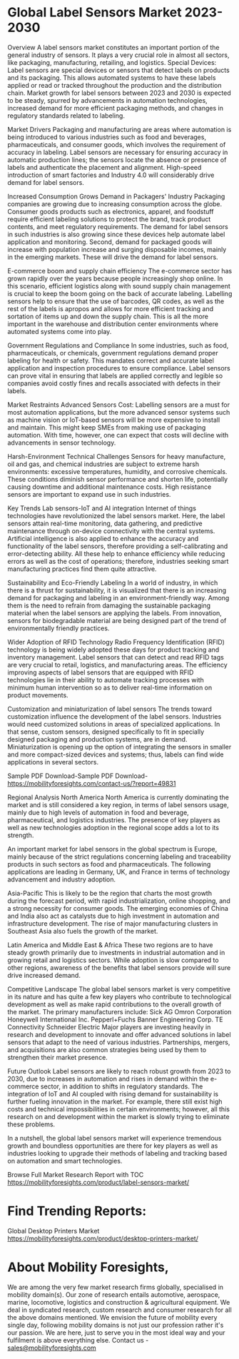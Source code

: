 # Global Label Sensors Market 2023-2030
Overview A label sensors market constitutes an important portion of the general industry of sensors. It plays a very crucial role in almost all sectors, like packaging, manufacturing, retailing, and logistics. Special Devices: Label sensors are special devices or sensors that detect labels on products and its packaging. This allows automated systems to have these labels applied or read or tracked throughout the production and the distribution chain. Market growth for label sensors between 2023 and 2030 is expected to be steady, spurred by advancements in automation technologies, increased demand for more efficient packaging methods, and changes in regulatory standards related to labeling.


Market Drivers
Packaging and manufacturing are areas where automation is being introduced to various industries such as food and beverages, pharmaceuticals, and consumer goods, which involves the requirement of accuracy in labeling. Label sensors are necessary for ensuring accuracy in automatic production lines; the sensors locate the absence or presence of labels and authenticate the placement and alignment. High-speed introduction of smart factories and Industry 4.0 will considerably drive demand for label sensors.


Increased Consumption Grows Demand in Packagers' Industry Packaging companies are growing due to increasing consumption across the globe. Consumer goods products such as electronics, apparel, and foodstuff require efficient labeling solutions to protect the brand, track product contents, and meet regulatory requirements. The demand for label sensors in such industries is also growing since these devices help automate label application and monitoring. Second, demand for packaged goods will increase with population increase and surging disposable incomes, mainly in the emerging markets. These will drive the demand for label sensors.


E-commerce boom and supply chain efficiency
The e-commerce sector has grown rapidly over the years because people increasingly shop online. In this scenario, efficient logistics along with sound supply chain management is crucial to keep the boom going on the back of accurate labeling. Labelling sensors help to ensure that the use of barcodes, QR codes, as well as the rest of the labels is apropos and allows for more efficient tracking and sortation of items up and down the supply chain. This is all the more important in the warehouse and distribution center environments where automated systems come into play.


Government Regulations and Compliance In some industries, such as food, pharmaceuticals, or chemicals, government regulations demand proper labeling for health or safety. This mandates correct and accurate label application and inspection procedures to ensure compliance. Label sensors can prove vital in ensuring that labels are applied correctly and legible so companies avoid costly fines and recalls associated with defects in their labels.


Market Restraints
Advanced Sensors Cost: Labelling sensors are a must for most automation applications, but the more advanced sensor systems such as machine vision or IoT-based sensors will be more expensive to install and maintain. This might keep SMEs from making use of packaging automation. With time, however, one can expect that costs will decline with advancements in sensor technology.


Harsh-Environment Technical Challenges Sensors for heavy manufacture, oil and gas, and chemical industries are subject to extreme harsh environments: excessive temperatures, humidity, and corrosive chemicals. These conditions diminish sensor performance and shorten life, potentially causing downtime and additional maintenance costs. High resistance sensors are important to expand use in such industries.


Key Trends
Lab sensors-IoT and AI integration Internet of things technologies have revolutionized the label sensors market. Here, the label sensors attain real-time monitoring, data gathering, and predictive maintenance through on-device connectivity with the central systems. Artificial intelligence is also applied to enhance the accuracy and functionality of the label sensors, therefore providing a self-calibrating and error-detecting ability. All these help to enhance efficiency while reducing errors as well as the cost of operations; therefore, industries seeking smart manufacturing practices find them quite attractive.


Sustainability and Eco-Friendly Labeling In a world of industry, in which there is a thrust for sustainability, it is visualized that there is an increasing demand for packaging and labeling in an environment-friendly way. Among them is the need to refrain from damaging the sustainable packaging material when the label sensors are applying the labels. From innovation, sensors for biodegradable material are being designed part of the trend of environmentally friendly practices.


Wider Adoption of RFID Technology Radio Frequency Identification (RFID) technology is being widely adopted these days for product tracking and inventory management. Label sensors that can detect and read RFID tags are very crucial to retail, logistics, and manufacturing areas. The efficiency improving aspects of label sensors that are equipped with RFID technologies lie in their ability to automate tracking processes with minimum human intervention so as to deliver real-time information on product movements.


Customization and miniaturization of label sensors The trends toward customization influence the development of the label sensors. Industries would need customized solutions in areas of specialized applications. In that sense, custom sensors, designed specifically to fit in specially designed packaging and production systems, are in demand. Miniaturization is opening up the option of integrating the sensors in smaller and more compact-sized devices and systems; thus, labels can find wide applications in several sectors.


Sample PDF Download-Sample PDF Download- https://mobilityforesights.com/contact-us/?report=49831


Regional Analysis
North America North America is currently dominating the market and is still considered a key region, in terms of label sensors usage, mainly due to high levels of automation in food and beverage, pharmaceutical, and logistics industries. The presence of key players as well as new technologies adoption in the regional scope adds a lot to its strength.


An important market for label sensors in the global spectrum is Europe, mainly because of the strict regulations concerning labeling and traceability products in such sectors as food and pharmaceuticals. The following applications are leading in Germany, UK, and France in terms of technology advancement and industry adoption.


Asia-Pacific This is likely to be the region that charts the most growth during the forecast period, with rapid industrialization, online shopping, and a strong necessity for consumer goods. The emerging economies of China and India also act as catalysts due to high investment in automation and infrastructure development. The rise of major manufacturing clusters in Southeast Asia also fuels the growth of the market.


Latin America and Middle East & Africa These two regions are to have steady growth primarily due to investments in industrial automation and in growing retail and logistics sectors. While adoption is slow compared to other regions, awareness of the benefits that label sensors provide will sure drive increased demand.


Competitive Landscape
The global label sensors market is very competitive in its nature and has quite a few key players who contribute to technological development as well as make rapid contributions to the overall growth of the market. The primary manufacturers include:
Sick AG
Omron Corporation
Honeywell International Inc.
Pepperl+Fuchs
Banner Engineering Corp.
TE Connectivity
Schneider Electric
Major players are investing heavily in research and development to innovate and offer advanced solutions in label sensors that adapt to the need of various industries. Partnerships, mergers, and acquisitions are also common strategies being used by them to strengthen their market presence.


Future Outlook
Label sensors are likely to reach robust growth from 2023 to 2030, due to increases in automation and rises in demand within the e-commerce sector, in addition to shifts in regulatory standards. The integration of IoT and AI coupled with rising demand for sustainability is further fueling innovation in the market. For example, there still exist high costs and technical impossibilities in certain environments; however, all this research on and development within the market is slowly trying to eliminate these problems.


In a nutshell, the global label sensors market will experience tremendous growth and boundless opportunities are there for key players as well as industries looking to upgrade their methods of labeling and tracking based on automation and smart technologies.


Browse Full Market Research Report with TOC https://mobilityforesights.com/product/label-sensors-market/












# Find Trending Reports: 
Global Desktop Printers Market https://mobilityforesights.com/product/desktop-printers-market/





# About Mobility Foresights,
We are among the very few market research firms globally, specialised in mobility domain(s). Our zone of research entails automotive, aerospace, marine, locomotive, logistics and construction & agricultural equipment. We deal in syndicated research, custom research and consumer research for all the above domains mentioned.
We envision the future of mobility every single day, following mobility domains is not just our profession rather it's our passion. We are here, just to serve you in the most ideal way and your fulfilment is above everything else. Contact us -  sales@mobilityforesights.com 




